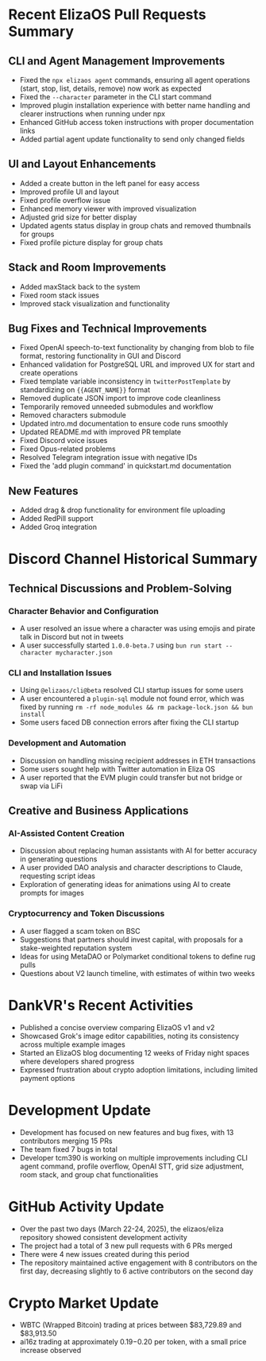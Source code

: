 # Recent ElizaOS Pull Requests Summary

## CLI and Agent Management Improvements

- Fixed the `npx elizaos agent` commands, ensuring all agent operations (start, stop, list, details, remove) now work as expected
- Fixed the `--character` parameter in the CLI start command
- Improved plugin installation experience with better name handling and clearer instructions when running under npx
- Enhanced GitHub access token instructions with proper documentation links
- Added partial agent update functionality to send only changed fields

## UI and Layout Enhancements

- Added a create button in the left panel for easy access
- Improved profile UI and layout
- Fixed profile overflow issue
- Enhanced memory viewer with improved visualization
- Adjusted grid size for better display
- Updated agents status display in group chats and removed thumbnails for groups
- Fixed profile picture display for group chats

## Stack and Room Improvements

- Added maxStack back to the system
- Fixed room stack issues
- Improved stack visualization and functionality

## Bug Fixes and Technical Improvements

- Fixed OpenAI speech-to-text functionality by changing from blob to file format, restoring functionality in GUI and Discord
- Enhanced validation for PostgreSQL URL and improved UX for start and create operations
- Fixed template variable inconsistency in `twitterPostTemplate` by standardizing on `{{AGENT_NAME}}` format
- Removed duplicate JSON import to improve code cleanliness
- Temporarily removed unneeded submodules and workflow
- Removed characters submodule
- Updated intro.md documentation to ensure code runs smoothly
- Updated README.md with improved PR template
- Fixed Discord voice issues
- Fixed Opus-related problems
- Resolved Telegram integration issue with negative IDs
- Fixed the 'add plugin command' in quickstart.md documentation

## New Features

- Added drag & drop functionality for environment file uploading
- Added RedPill support
- Added Groq integration

# Discord Channel Historical Summary

## Technical Discussions and Problem-Solving

### Character Behavior and Configuration
- A user resolved an issue where a character was using emojis and pirate talk in Discord but not in tweets
- A user successfully started `1.0.0-beta.7` using `bun run start --character mycharacter.json`

### CLI and Installation Issues
- Using `@elizaos/cli@beta` resolved CLI startup issues for some users
- A user encountered a `plugin-sql` module not found error, which was fixed by running `rm -rf node_modules && rm package-lock.json && bun install`
- Some users faced DB connection errors after fixing the CLI startup

### Development and Automation
- Discussion on handling missing recipient addresses in ETH transactions
- Some users sought help with Twitter automation in Eliza OS
- A user reported that the EVM plugin could transfer but not bridge or swap via LiFi

## Creative and Business Applications

### AI-Assisted Content Creation
- Discussion about replacing human assistants with AI for better accuracy in generating questions
- A user provided DAO analysis and character descriptions to Claude, requesting script ideas
- Exploration of generating ideas for animations using AI to create prompts for images

### Cryptocurrency and Token Discussions
- A user flagged a scam token on BSC
- Suggestions that partners should invest capital, with proposals for a stake-weighted reputation system
- Ideas for using MetaDAO or Polymarket conditional tokens to define rug pulls
- Questions about V2 launch timeline, with estimates of within two weeks

# DankVR's Recent Activities

- Published a concise overview comparing ElizaOS v1 and v2
- Showcased Grok's image editor capabilities, noting its consistency across multiple example images
- Started an ElizaOS blog documenting 12 weeks of Friday night spaces where developers shared progress
- Expressed frustration about crypto adoption limitations, including limited payment options

# Development Update

- Development has focused on new features and bug fixes, with 13 contributors merging 15 PRs
- The team fixed 7 bugs in total
- Developer tcm390 is working on multiple improvements including CLI agent command, profile overflow, OpenAI STT, grid size adjustment, room stack, and group chat functionalities

# GitHub Activity Update

- Over the past two days (March 22-24, 2025), the elizaos/eliza repository showed consistent development activity
- The project had a total of 3 new pull requests with 6 PRs merged
- There were 4 new issues created during this period
- The repository maintained active engagement with 8 contributors on the first day, decreasing slightly to 6 active contributors on the second day

# Crypto Market Update

- WBTC (Wrapped Bitcoin) trading at prices between $83,729.89 and $83,913.50
- ai16z trading at approximately $0.19-$0.20 per token, with a small price increase observed